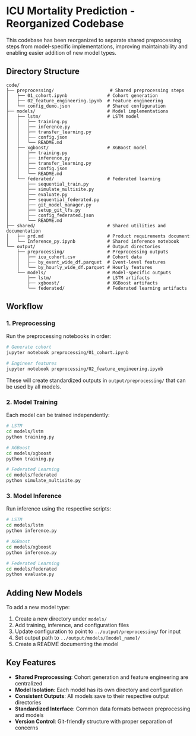 # ICU Mortality Prediction - Reorganized Codebase

This codebase has been reorganized to separate shared preprocessing steps from model-specific implementations, improving maintainability and enabling easier addition of new model types.

## Directory Structure

```
code/
├── preprocessing/                     # Shared preprocessing steps
│   ├── 01_cohort.ipynb               # Cohort generation
│   ├── 02_feature_engineering.ipynb  # Feature engineering
│   └── config_demo.json              # Shared configuration
├── models/                           # Model implementations
│   ├── lstm/                         # LSTM model
│   │   ├── training.py
│   │   ├── inference.py
│   │   ├── transfer_learning.py
│   │   ├── config.json
│   │   └── README.md
│   ├── xgboost/                      # XGBoost model
│   │   ├── training.py
│   │   ├── inference.py
│   │   ├── transfer_learning.py
│   │   ├── config.json
│   │   └── README.md
│   └── federated/                    # Federated learning
│       ├── sequential_train.py
│       ├── simulate_multisite.py
│       ├── evaluate.py
│       ├── sequential_federated.py
│       ├── git_model_manager.py
│       ├── setup_git_lfs.py
│       ├── config_federated.json
│       └── README.md
├── shared/                           # Shared utilities and documentation
│   ├── prd.md                        # Product requirements document
│   └── Inference_py.ipynb            # Shared inference notebook
└── output/                           # Output directories
    ├── preprocessing/                # Preprocessing outputs
    │   ├── icu_cohort.csv            # Cohort data
    │   ├── by_event_wide_df.parquet  # Event-level features
    │   └── by_hourly_wide_df.parquet # Hourly features
    └── models/                       # Model-specific outputs
        ├── lstm/                     # LSTM artifacts
        ├── xgboost/                  # XGBoost artifacts
        └── federated/                # Federated learning artifacts
```

## Workflow

### 1. Preprocessing

Run the preprocessing notebooks in order:

```bash
# Generate cohort
jupyter notebook preprocessing/01_cohort.ipynb

# Engineer features
jupyter notebook preprocessing/02_feature_engineering.ipynb
```

These will create standardized outputs in `output/preprocessing/` that can be used by all models.

### 2. Model Training

Each model can be trained independently:

```bash
# LSTM
cd models/lstm
python training.py

# XGBoost
cd models/xgboost
python training.py

# Federated Learning
cd models/federated
python simulate_multisite.py
```

### 3. Model Inference

Run inference using the respective scripts:

```bash
# LSTM
cd models/lstm
python inference.py

# XGBoost
cd models/xgboost
python inference.py

# Federated Learning
cd models/federated
python evaluate.py
```

## Adding New Models

To add a new model type:

1. Create a new directory under `models/`
2. Add training, inference, and configuration files
3. Update configuration to point to `../output/preprocessing/` for input
4. Set output path to `../output/models/[model_name]/`
5. Create a README documenting the model

## Key Features

- **Shared Preprocessing**: Cohort generation and feature engineering are centralized
- **Model Isolation**: Each model has its own directory and configuration
- **Consistent Outputs**: All models save to their respective output directories
- **Standardized Interface**: Common data formats between preprocessing and models
- **Version Control**: Git-friendly structure with proper separation of concerns